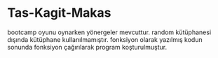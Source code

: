 # Tas-Kagit-Makas
bootcamp
oyunu oynarken yönergeler mevcuttur.
random kütüphanesi dışında kütüphane kullanılmamıştır.
fonksiyon olarak yazılmış kodun sonunda fonksiyon çağırılarak program koşturulmuştur.
